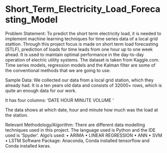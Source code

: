 # Short_Term_Electricity_Load_Forecasting_Model


Problem Statement:
To predict the short term electricity load, it is needed to implement machine learning techniques for time series data of a local grid stattion.
Through this project focus is made on short term load forecasting (STLF),  prediction of loads for time leads from one hour up to one week ahead. It is used to maintain optimal performance in the day-to-day operation of electric utility systems.
The dataset is taken from Kaggle.com.
Time series models, regression models and the Kalman filter are some of the conventional methods that we are going to use.

Sample Data:
We collected our data from a local grid station, which they already had. It is a ten years old data and consists of 32000+ rows, which is quite an enough data for our work.

It has four columns: 
‘DATE HOUR MINUTE VOLUME ‘

The data shows at which date, hour and minute how much was the load at the station. 

Relevant Methodology/Algorithm:
There are different data modelling techniques used in this project. The language used is Python and the IDE used is ‘Spyder’.
Algo’s used:
•	ARIMA
•	LINEAR REGRESSION
•	ANN
•	SVM
•	LSTM
Software Package: 
Anaconda, Conda installed tensorflow and Conda installed keras.
